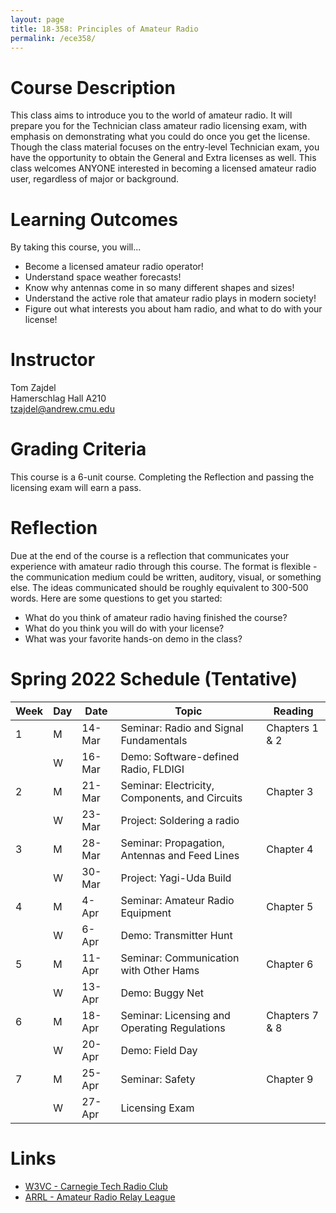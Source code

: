 ```yaml
---
layout: page
title: 18-358: Principles of Amateur Radio
permalink: /ece358/
---
```


# Course Description
This class aims to introduce you to the world of amateur radio. It will prepare you for the Technician
class amateur radio licensing exam, with emphasis on demonstrating what you could do once you
get the license. Though the class material focuses on the entry-level Technician exam, you have
the opportunity to obtain the General and Extra licenses as well. This class welcomes ANYONE
interested in becoming a licensed amateur radio user, regardless of major or background.

# Learning Outcomes
By taking this course, you will...
- Become a licensed amateur radio operator!
- Understand space weather forecasts!
- Know why antennas come in so many different shapes and sizes!
- Understand the active role that amateur radio plays in modern society!
- Figure out what interests you about ham radio, and what to do with your license!

# Instructor
Tom Zajdel<br/>
Hamerschlag Hall A210<br/>
tzajdel@andrew.cmu.edu

# Grading Criteria
This course is a 6-unit course. Completing the Reflection and passing the licensing exam will earn a pass.

# Reflection
Due at the end of the course is a reflection that communicates your experience with amateur radio through this course.
The format is flexible - the communication medium could be written, auditory, visual, or something else.
The ideas communicated should be roughly equivalent to 300-500 words. Here are some questions to get you started:
- What do you think of amateur radio having finished the course?
- What do you think you will do with your license?
- What was your favorite hands-on demo in the class?

# Spring 2022 Schedule (Tentative)

| Week | Day | Date | Topic | Reading |
| --- | --- | --- | --- | --- |
| 1 | M | 14-Mar | Seminar: Radio and Signal Fundamentals | Chapters 1 & 2 |
|   | W | 16-Mar | Demo: Software-defined Radio, FLDIGI |  |
| 2 | M | 21-Mar | Seminar: Electricity, Components, and Circuits | Chapter 3 |
|   | W | 23-Mar | Project: Soldering a radio |  |
| 3 | M | 28-Mar | Seminar: Propagation, Antennas and Feed Lines | Chapter 4 |
|   | W | 30-Mar | Project: Yagi-Uda Build |  |
| 4 | M |  4-Apr | Seminar: Amateur Radio Equipment | Chapter 5 |
|   | W |  6-Apr | Demo: Transmitter Hunt |  |
| 5 | M | 11-Apr | Seminar: Communication with Other Hams | Chapter 6 |
|   | W | 13-Apr | Demo: Buggy Net |  |
| 6 | M | 18-Apr | Seminar: Licensing and Operating Regulations | Chapters 7 & 8 |
|   | W | 20-Apr | Demo: Field Day | |
| 7 | M | 25-Apr | Seminar: Safety | Chapter 9 | |
|   | W | 27-Apr | Licensing Exam | |

# Links
- [W3VC - Carnegie Tech Radio Club](http://www.w3vc.org/)
- [ARRL - Amateur Radio Relay League](http://www.arrl.org/what-is-ham-radio)